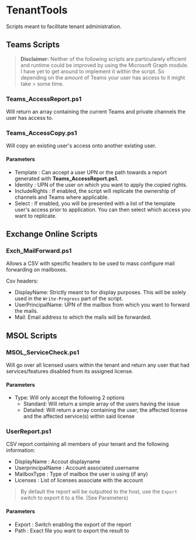 # TenantTools
Scripts meant to facilitate tenant administration.

## Teams Scripts
> **Disclaimer:**
> Neither of the following scripts are particularely efficient and runtime could be improved by using the Microsoft Graph module.
> I have yet to get around to implement it within the script. So depending on the amount of Teams your user has access to it might take > some time.

### Teams_AccessReport.ps1
Will return an array containing the current Teams and private channels the user has access to.

### Teams_AccessCopy.ps1
Will copy an existing user's access onto another existing user.

#### Parameters
- Template : Can accept a user UPN or the path towards a report generated with **Teams_AccessReport.ps1**.
- Identity : UPN of the user on which you want to apply the copied rights.
- IncludeRights : If enabled, the script will replicate the ownership of channels and Teams where applicable.
- Select : If enabled, you will be presented with a list of the template user's access prior to application. You can then select which access you want to replicate.

## Exchange Online Scripts

### Exch_MailForward.ps1
Allows a CSV with specific headers to be used to mass configure mail forwarding on mailboxes.

Csv headers:
- DisplayName: Strictly meant to for display purposes. This will be solely used in the `Write-Progress` part of the script.
- UserPrincipalName: UPN of the mailbox from which you want to forward the mails.
- Mail: Email address to which the mails will be forwarded.

## MSOL Scripts

### MSOL_ServiceCheck.ps1
Will go over all licensed users within the tenant and return any user that had services/features disabled from its assigned license.

#### Parameters
- Type: Will only accept the following 2 options
    - Standard: Will return a simple array of the users having the issue
    - Detailed: Will return a array containing the user, the affected license and the affected service(s) within said license

### UserReport.ps1
CSV report containing all members of your tenant and the following information:
- DisplayName : Accout displayname
- UserprincipalName : Account associated username
- MailboxType : Type of mailbox the user is using (if any)
- Licenses : List of licenses associate with the account
> By default the report will be outputted to the host, use the `Export` switch to export it to a file. (See Parameters)
#### Parameters
- Export : Switch enabling the export of the report
- Path : Exact file you want to export the result to